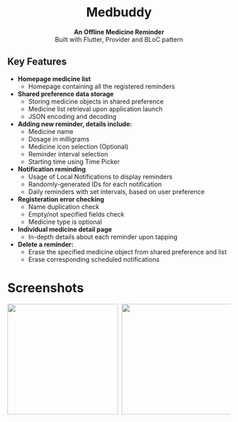 <h1 align="center">Medbuddy</h1>

<div align="center">
  <strong>An Offline Medicine Reminder</strong>
</div>

<div align="center">
  Built with Flutter, Provider and BLoC pattern
</div>

## Key Features
* __Homepage medicine list__ 
  * Homepage containing all the registered reminders
* __Shared preference data storage__ 
  * Storing medicine objects in shared preference
  * Medicine list retrieval upon application launch
  * JSON encoding and decoding
* __Adding new reminder, details include:__ 
  * Medicine name
  * Dosage in milligrams
  * Medicine icon selection (Optional)
  * Reminder interval selection
  * Starting time using Time Picker
* __Notification reminding__
  * Usage of Local Notifications to display reminders
  * Randomly-generated IDs for each notification
  * Daily reminders with set intervals, based on user preference
* __Registeration error checking__ 
  * Name duplication check
  * Empty/not specified fields check
  * Medicine type is optional
* __Individual medicine detail page__ 
  * In-depth details about each reminder upon tapping
* __Delete a reminder:__ 
  * Erase the specified medicine object from shared preference and list
  * Erase corresponding scheduled notifications 


# Screenshots
<pre>
<img src="screenshots/7.jpg" width="250"> <img src="screenshots/2.jpg" width="250"> <img src="screenshots/3.jpg" width="250"> <img src="screenshots/4.jpg" width="250"> <img src="screenshots/5.jpg" width="250"> <img src="screenshots/6.jpg" width="250"> <img src="screenshots/1.jpg" width="250"> <img src="screenshots/8.jpg" width="250">  

</pre>
